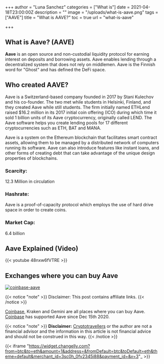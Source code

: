 +++
author = "Luna Sanchez"
categories = ["What is"]
date = 2021-04-18T23:00:00Z
description = ""
image = "/uploads/what-is-aave.png"
tags = ["AAVE"]
title = "What is AAVE?"
toc = true
url = "what-is-aave"

+++
## What is Aave? (AAVE)

**Aave** is an open source and non-custodial liquidity protocol for earning interest on deposits and borrowing assets.  Aave enables lending through a decentralized system that does not rely on middlemen.  Aave is the Finnish word for "Ghost" and has defined the DeFi space.

## Who created AAVE?

Aave is a Switzerland-based company founded in 2017 by Stani Kulechov and his co-founder. The two met while students in Helsinki, Finland, and they created Aave while still students.  The firm initially named ETHLend raised $16.2 million in its 2017 initial coin offering (ICO) during which time it sold 1 billion units of its Aave cryptocurrency, originally called LEND.  The Aave software helps you create lending pools for 17 different cryptocurrencies such as ETH, BAT and MANA.

Aave is a system on the Ethereum blockchain that facilitates smart contract assets, allowing them to be managed by a distributed network of computers running its software.  Aave can also introduce features like instant loans, and other forms of creating debt that can take advantage of the unique design properties of blockchains.

### Scarcity:

12\.3 Million in circulation

### Hashrate:

Aave is a proof-of-capacity protocol which employs the use of hard drive space in order to create coins.

### Market Cap:

6\.4 billion

## Aave Explained (Video)

{{< youtube 48nxw6fVTRE >}}

## Exchanges where you can buy Aave

[![coinbase-aave](/uploads/coinbase1.jpg)](/link/coinbase)

{{< notice "note" >}} Disclaimer: This post contains affiliate links. {{< /notice >}}

[Coinbase](/link/coinbase), Kraken and Gemini are all places where you can buy Aave.  [Coinbase](/link/coinbase) has supported Aave since Dec 15th 2020.

{{< notice "note" >}} **Disclaimer:** [Cryptotravellers](https://cryptotravellers.com) or the author are not a financial advisor and the information in this article is not financial advice and should not be construed in this way. {{< /notice >}}

{{< iframe "https://widget.changelly.com?from=btc&to=eth&amount=1&address=&fromDefault=btc&toDefault=eth&theme=default&merchant_id=3sc0h_0fv2345i88&payment_id=&v=3"_ >}}
